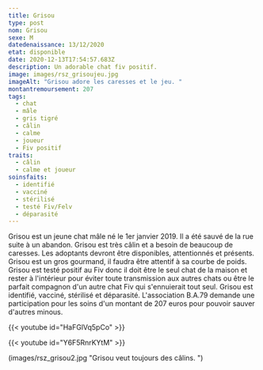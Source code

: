 ```yaml
---
title: Grisou
type: post
nom: Grisou
sexe: M
datedenaissance: 13/12/2020
etat: disponible
date: 2020-12-13T17:54:57.683Z
description: Un adorable chat fiv positif.
image: images/rsz_grisoujeu.jpg
imageAlt: "Grisou adore les caresses et le jeu. "
montantremoursement: 207
tags:
  - chat
  - mâle
  - gris tigré
  - câlin
  - calme
  - joueur
  - Fiv positif
traits:
  - câlin
  - calme et joueur
soinsfaits:
  - identifié
  - vacciné
  - stérilisé
  - testé Fiv/Felv
  - déparasité
---
```

Grisou est un jeune chat mâle né le 1er janvier 2019. Il a été sauvé de la rue suite à un abandon. Grisou est très câlin et a besoin de beaucoup de caresses. Les adoptants devront être disponibles, attentionnés et présents. Grisou est un gros gourmand, il faudra être attentif à sa courbe de poids. Grisou est testé positif au Fiv donc il doit être le seul chat de la maison et rester à l'intérieur pour éviter toute transmission aux autres chats ou être le parfait compagnon d'un autre chat Fiv qui s'ennuierait tout seul. Grisou est identifié, vacciné, stérilisé et déparasité. L'association B.A.79 demande une participation pour les soins d'un montant de 207 euros pour pouvoir sauver d'autres minous. 


{{< youtube id="HaFGlVq5pCo" >}}

{{< youtube id="Y6F5RnrKYtM" >}}






(images/rsz_grisou2.jpg "Grisou veut toujours des câlins. ")